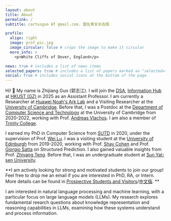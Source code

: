 ```yaml
---
layout: about
title: About
permalink: /
subtitle: cartusguo AT gmail.com. 雲在青天水在瓶

profile:
  align: right
  image: prof_pic.jpg
  image_circular: false # crops the image to make it circular
  more_info: >
    <p>White Cliffs of Dover, England</p>

news: true # includes a list of news items
selected_papers: true # includes a list of papers marked as "selected={true}"
social: true # includes social icons at the bottom of the page
---
```


Hi! :clap: My name is Zhijiang Guo (郭志江). I will join the [DSA](https://dsa.hkust-gz.edu.cn/), [Information Hub](https://infh.hkust-gz.edu.cn/) at [HKUST (GZ)](https://www.hkust-gz.edu.cn/) in 2025 as an Assistant Professor. I am currently a Researcher at [Huawei Noah's Ark Lab](http://dev3.noahlab.com.hk/) and a Visiting Researcher at the [University of Cambridge](https://www.cam.ac.uk/). Before that, I was a Postdoc at the [Department of Computer Science and Technology](https://www.cst.cam.ac.uk/) at the University of Cambridge from 2020-2022, working with Prof. [Andreas Vlachos](https://andreasvlachos.github.io//). I am also a member of [Trinity College](https://www.trin.cam.ac.uk/). 

I earned my PhD in Computer Science from [SUTD](https://www.sutd.edu.sg/) in 2020, under the supervision of Prof. [Wei Lu](https://istd.sutd.edu.sg/people/faculty/lu-wei). I was a visiting student at the [University of Edinburgh](https://www.ed.ac.uk/) from 2019-2020, working with Prof. [Shay Cohen](http://homepages.inf.ed.ac.uk/scohen/) and Prof. [Giorgio Satta](http://www.dei.unipd.it/~satta/) on Structured Prediction.  I also gained valuable insights from Prof. [Zhiyang Teng](http://zeeeyang.github.io/). Before that, I was an undergraduate student at [Sun Yat-sen University](https://www.sysu.edu.cn/sysuen/).

**I am actively looking for strong and motivated students to join our group! Feel free to drop me an email if you are interested in PhD, RA, or Intern. More details can be found in [Prospective Students and Visitors](https://cartus.github.io/news/announcement_2/)/[中文版](https://zhuanlan.zhihu.com/p/9909735774). **

I am interested in natural language processing and machine learning, with a particular focus on large language models (LLMs). My research explores fundamental reearch questions about knowledge representation and reasoning capabilities in LLMs, examining how these systems understand and process information.
